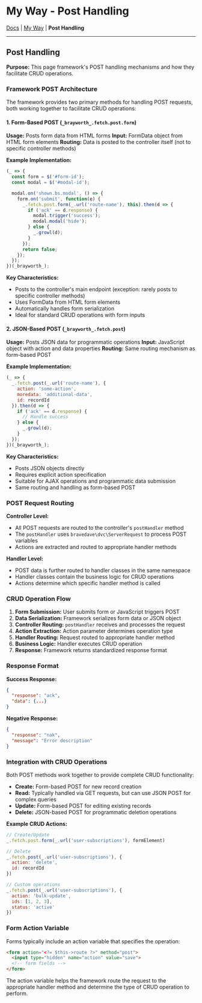 # My Way - Post Handling

[Docs](.) | [My Way](myway.md) | **Post Handling**

---

## Post Handling

**Purpose:** This page framework's POST handling mechanisms and how they facilitate CRUD operations.

### Framework POST Architecture

The framework provides two primary methods for handling POST requests, both working together to facilitate CRUD operations:

#### 1. Form-Based POST \(`_brayworth_.fetch.post.form`)

**Usage:** Posts form data from HTML forms
**Input:** FormData object from HTML form elements
**Routing:** Data is posted to the controller itself (not to specific controller methods)

**Example Implementation:**

```javascript
(_ => {
  const form = $('#form-id');
  const modal = $('#modal-id');

  modal.on('shown.bs.modal', () => {
    form.on('submit', function(e) {
      _.fetch.post.form(_.url('route-name'), this).then(d => {
        if ('ack' == d.response) {
          modal.trigger('success');
          modal.modal('hide');
        } else {
          _.growl(d);
        }
      });
      return false;
    });
  });
})(_brayworth_);
```

**Key Characteristics:**

* Posts to the controller's main endpoint (exception: rarely posts to specific controller methods)
* Uses FormData from HTML form elements
* Automatically handles form serialization
* Ideal for standard CRUD operations with form inputs

#### 2. JSON-Based POST (`_brayworth_.fetch.post`)

**Usage:** Posts JSON data for programmatic operations
**Input:** JavaScript object with action and data properties
**Routing:** Same routing mechanism as form-based POST

**Example Implementation:**

```javascript
(_ => {
  _.fetch.post(_.url('route-name'), {
    action: 'some-action',
    moredata: 'additional-data',
    id: recordId
  }).then(d => {
    if ('ack' == d.response) {
      // Handle success
    } else {
      _.growl(d);
    }
  });
})(_brayworth_);
```

**Key Characteristics:**

* Posts JSON objects directly
* Requires explicit action specification
* Suitable for AJAX operations and programmatic data submission
* Same routing and handling as form-based POST

### POST Request Routing

**Controller Level:**

* All POST requests are routed to the controller's `postHandler` method
* The `postHandler` uses `bravedave\dvc\ServerRequest` to process POST variables
* Actions are extracted and routed to appropriate handler methods

**Handler Level:**

* POST data is further routed to handler classes in the same namespace
* Handler classes contain the business logic for CRUD operations
* Actions determine which specific handler method is called

### CRUD Operation Flow

1. **Form Submission:** User submits form or JavaScript triggers POST
2. **Data Serialization:** Framework serializes form data or JSON object
3. **Controller Routing:** `postHandler` receives and processes the request
4. **Action Extraction:** Action parameter determines operation type
5. **Handler Routing:** Request routed to appropriate handler method
6. **Business Logic:** Handler executes CRUD operation
7. **Response:** Framework returns standardized response format

### Response Format

**Success Response:**

```json
{
  "response": "ack",
  "data": {...}
}
```

**Negative Response:**

```json
{
  "response": "nak",
  "message": "Error description"
}
```

### Integration with CRUD Operations

Both POST methods work together to provide complete CRUD functionality:

* **Create:** Form-based POST for new record creation
* **Read:** Typically handled via GET requests, but can use JSON POST for complex queries
* **Update:** Form-based POST for editing existing records
* **Delete:** JSON-based POST for programmatic deletion operations

**Example CRUD Actions:**

```javascript
// Create/Update
_.fetch.post.form(_.url('user-subscriptions'), formElement)

// Delete
_.fetch.post(_.url('user-subscriptions'), {
  action: 'delete',
  id: recordId
})

// Custom operations
_.fetch.post(_.url('user-subscriptions'), {
  action: 'bulk-update',
  ids: [1, 2, 3],
  status: 'active'
})
```

### Form Action Variable

Forms typically include an action variable that specifies the operation:

```html
<form action="<?= $this->route ?>" method="post">
  <input type="hidden" name="action" value="save">
  <!-- form fields -->
</form>
```

The action variable helps the framework route the request to the appropriate handler method and determine the type of CRUD operation to perform.
